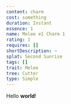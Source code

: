 ```yaml
---
content: charm
cost: something
duration: Instant
essence: 1
name: Melee e1 Charm 1
rating: 1
requires: []
shortDescription: ~
splat: Second Sunrise
tags: []
trait: Melee
tree: Cutter
type: Simple
---
```


Hello **world**!
